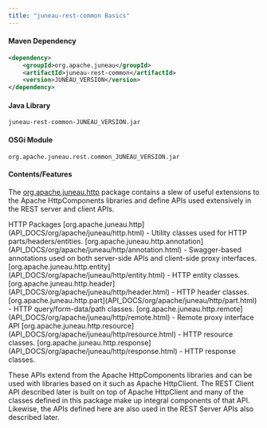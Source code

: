 ```yaml
---
title: "juneau-rest-common Basics"
---
```


#### Maven Dependency

```xml
<dependency>
    <groupId>org.apache.juneau</groupId>
    <artifactId>juneau-rest-common</artifactId>
    <version>JUNEAU_VERSION</version>
</dependency>
```

#### Java Library

```text
juneau-rest-common-JUNEAU_VERSION.jar
```

#### OSGi Module

```text
org.apache.juneau.rest.common_JUNEAU_VERSION.jar
```

#### Contents/Features

The [org.apache.juneau.http](API_DOCS/org/apache/juneau/http.html) package contains a slew of useful extensions to the Apache
HttpComponents libraries and define APIs used extensively in the REST server and client APIs.

<tree>
<node-0>HTTP Packages</node-0>
<node-1><java-package>[org.apache.juneau.http](API_DOCS/org/apache/juneau/http.html)</java-package> - Utility classes used for HTTP parts/headers/entities.</node-1>
<node-1><java-package>[org.apache.juneau.http.annotation](API_DOCS/org/apache/juneau/http/annotation.html)</java-package> - Swagger-based annotations used on both server-side APIs and client-side proxy interfaces.</node-1>
<node-1><java-package>[org.apache.juneau.http.entity](API_DOCS/org/apache/juneau/http/entity.html)</java-package> - HTTP entity classes.</node-1>
<node-1><java-package>[org.apache.juneau.http.header](API_DOCS/org/apache/juneau/http/header.html)</java-package> - HTTP header classes.</node-1>
<node-1><java-package>[org.apache.juneau.http.part](API_DOCS/org/apache/juneau/http/part.html)</java-package> - HTTP query/form-data/path classes.</node-1>
<node-1><java-package>[org.apache.juneau.http.remote](API_DOCS/org/apache/juneau/http/remote.html)</java-package> - Remote proxy interface API</node-1>
<node-1><java-package>[org.apache.juneau.http.resource](API_DOCS/org/apache/juneau/http/resource.html)</java-package> - HTTP resource classes.</node-1>
<node-1><java-package>[org.apache.juneau.http.response](API_DOCS/org/apache/juneau/http/response.html)</java-package> - HTTP response classes.</node-1>
</tree>

These APIs extend from the Apache HttpComponents libraries and can be used with libraries based on it such as Apache
HttpClient.
The REST Client API described later is built on top of Apache HttpClient and many of the classes defined in this package
make up integral components of that API.
Likewise, the APIs defined here are also used in the REST Server APIs also described later.
